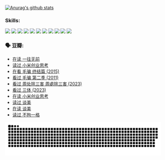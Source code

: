 
[![Anurag's github stats](https://github-readme-stats.vercel.app/api?username=w940853815)](https://github.com/anuraghazra/github-readme-stats)

### Skills:

<code><img height="32" src="https://cdn.jsdelivr.net/npm/simple-icons@v5/icons/python.svg"></code>
<code><img height="32" src="https://cdn.jsdelivr.net/npm/simple-icons@v5/icons/javascript.svg"></code>
<code><img height="32" src="https://cdn.jsdelivr.net/npm/simple-icons@v5/icons/django.svg"></code>
<code><img height="32" src="https://cdn.jsdelivr.net/npm/simple-icons@v5/icons/flask.svg"></code>
<code><img height="32" src="https://cdn.jsdelivr.net/npm/simple-icons@v5/icons/vuetify.svg"></code>
<code><img height="32" src="https://cdn.jsdelivr.net/npm/simple-icons@v5/icons/git.svg"></code>
<code><img height="32" src="https://cdn.jsdelivr.net/npm/simple-icons@v5/icons/docker.svg"></code>
<code><img height="32" src="https://cdn.jsdelivr.net/npm/simple-icons@v5/icons/postgresql.svg"></code>
<code><img height="32" src="https://cdn.jsdelivr.net/npm/simple-icons@v5/icons/elasticsearch.svg"></code>
<code><img height="32" src="https://cdn.jsdelivr.net/npm/simple-icons@v5/icons/macos.svg"></code>
<code><img height="32" src="https://cdn.jsdelivr.net/npm/simple-icons@v5/icons/linux.svg"></code>

### 🗣 豆瓣:

<!-- DOUBAN-ACTIVITIES:START -->
- [在读 一往无前](https://www.douban.com/people/136069238/status/4590507310/?_i=15216408)
- [读过 小米创业思考](https://www.douban.com/people/136069238/status/4590506983/?_i=15216408)
- [在看 毛骗 终结篇‎ (2015)](https://www.douban.com/people/136069238/status/4581971924/?_i=15216408)
- [看过 毛骗 第二季‎ (2011)](https://www.douban.com/people/136069238/status/4581971810/?_i=15216408)
- [看过 周处除三害 周處除三害‎ (2023)](https://www.douban.com/people/136069238/status/4575646701/?_i=15216408)
- [看过 三体‎ (2023)](https://www.douban.com/people/136069238/status/4574263039/?_i=15216408)
- [在读 小米创业思考](https://www.douban.com/people/136069238/status/4572047905/?_i=15216408)
- [读过 谈美](https://www.douban.com/people/136069238/status/4572047629/?_i=15216408)
- [在读 谈美](https://www.douban.com/people/136069238/status/4560861771/?_i=15216408)
- [读过 不拘一格](https://www.douban.com/people/136069238/status/4560861445/?_i=15216408)
<!-- DOUBAN-ACTIVITIES:END -->


![Snake animation](https://raw.githubusercontent.com/w940853815/w940853815/output/github-contribution-grid-snake.svg)

<!--
**w940853815/w940853815** is a ✨ _special_ ✨ repository because its `README.md` (this file) appears on your GitHub profile.

Here are some ideas to get you started:

- 🔭 I’m currently working on ...
- 🌱 I’m currently learning ...
- 👯 I’m looking to collaborate on ...
- 🤔 I’m looking for help with ...
- 💬 Ask me about ...
- 📫 How to reach me: ...
- 😄 Pronouns: ...
- ⚡ Fun fact: ...
-->
